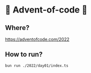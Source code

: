 # 🎄 Advent-of-code 🎄

## Where?
https://adventofcode.com/2022

## How to run?

```bash
bun run ./2022/day01/index.ts
```
